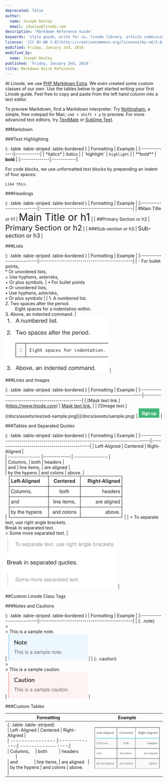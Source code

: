 ```yaml
---
deprecated: false
author:
  name: Joseph Dooley
  email: jdooley@linode.com
description: 'Markdown Reference Guide'
keywords: 'style guide, write for us, linode library, article submissions, markdown,'
license: '[CC BY-ND 3.0](http://creativecommons.org/licenses/by-nd/3.0/us/)'
modified: Friday, January 2nd, 2014
modified_by:
  name: Joseph Dooley
published: 'Friday, January 2nd, 2014'
title: Markdown Quick Reference
---
```


At Linode, we use [PHP Markdown Extra](https://michelf.ca/projects/php-markdown/extra/). We even created some custom classes of our own. Use the tables below to get started writing your first Linode guide. Feel free to copy and paste from the left hand column into a text editor.

To preview Markdown, find a Markdown interpreter. Try [Nottingham](http://clickontyler.com/nottingham/), a simple, free notepad for Mac; `cmd + shift + p` to preview. For more advanced text editors, try [TextMate](http://macromates.com) or [Sublime Text](http://www.sublimetext.com/).

##Markdown



###Text Highlighting

{: .table .table-striped .table-bordered }
| Formatting    |  Example    |
|:--------------|:------------|
| \*italics\*   | *italics*   |
| \`highlight\` | `highlight` |
| \*\*bold\*\*  | **bold**    |
|:--------------|:------------|

For code blocks, we use unformatted text blocks by prepending an indent of four spaces:

    Like this.

###Headings

{: .table .table-striped .table-bordered }
| Formatting                |  Example                                      |
|:--------------------------|:----------------------------------------------|
| \#Main Title or h1        | <font size="6">Main Title or h1</font>        |
| \#\#Primary Section or h2 | <font size="5">Primary Section or h2</font>   |
| \#\#\#Sub-section or h3   | <font size="4">Sub-section or h3</font>       |


###Lists

{: .table .table-striped .table-bordered }
| Formatting                |  Example                                      |
|:--------------------------|:----------------------------------------------|
| - For bullet points,<br>* Or unordered lists,<br>+ Use hyphens, asterisks,<br>+ Or plus symbols.      | <span>&bull; For bullet points<br>&bull; Or unordered lists,<br>&bull; Use hyphens, asterisks,<br>&bull; Or plus symbols |
| 1.  A numbered list.<br>2.  Two spaces after the period.<br>&nbsp;&nbsp;&nbsp;&nbsp;&nbsp;&nbsp;&nbsp;&nbsp;Eight spaces for a indentation within.<br>3.  Above, an indented command. | ![](/docs/assets/example-numbered-list.png) |

###Links and Images

{: .table .table-striped .table-bordered }
| Formatting                                                                    |  Example                                      |
|:------------------------------------------------------------------------------|:----------------------------------------------|
| \[Mask text link.](https://www.linode.com)                                    | [Mask text link.](https://www.linode.com)     |
| \[\!\[Image text.](/docs/assets/resized-sample.png)](/docs/assets/sample.png) | <img src="/docs/assets/example.png">  |

###Tables and Separated Quotes


{: .table .table-striped .table-bordered }
| Formatting                                                                        |  Example                                      |
|:----------------------------------------------------------------------------------|:----------------------------------------------|
\|  Left-Aligned    \| Centered      \| Right-Aligned     \|<br>\| ---------------- \|:-------------:\| ----------------: \|<br>\| Columns,         \| both          \| headers           \|<br>\| and              \| line items,   \| are aligned       \|<br>\| by the hypens    \| and colons     \| above.            \|<br> | <img src="/docs/assets/example-markdown-table.png"> |
| > To separate text, use right angle brackets. <br> Break in separated text. <br>> Some more separated text. | <img src="/docs/assets/example-separated-quote.png"> |


##Custom Linode Class Tags

###Notes and Cautions

{: .table .table-striped .table-bordered }
| Formatting                |  Example                                      |
|:--------------------------|:----------------------------------------------|
| {: .note}<br>><br>> This is a sample note.<br> | <img src="/docs/assets/example-note.png"> |
| {: .caution}<br>><br>> This is a sample caution.<br> | <img src="/docs/assets/example-caution.png"> |


###Custom Tables

<table class="table table-striped table-bordered">
  <thead><th>Formatting</th><th>Example</th></thead>
  </tr>
  <tr>
    <td>
{: .table .table-striped}
<br>
| Left-Aligned | Centered     | Right-Aligned |
<br>
| ---------------- |:-------------:| -----------------:|
<br>
| Columns,&nbsp;&nbsp;&nbsp;&nbsp; | both&nbsp;&nbsp;&nbsp;&nbsp;&nbsp;&nbsp;&nbsp;&nbsp;&nbsp;&nbsp;| headers &nbsp;&nbsp;&nbsp;&nbsp;&nbsp;&nbsp;&nbsp;|
<br>
| and &nbsp;&nbsp;&nbsp;&nbsp;&nbsp;&nbsp;&nbsp;&nbsp;&nbsp;&nbsp;&nbsp;&nbsp; | line items, | are aligned &nbsp;&nbsp;|
<br>
| by the hypens | and colons | above. &nbsp;&nbsp;&nbsp; |
    </td>
    <td>
    <img src="/docs/assets/example-blue-stripe-table.png">
    </td>
  </tr>  
</table>
